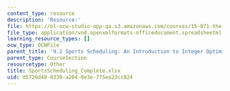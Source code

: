 ```yaml
---
content_type: resource
description: 'Resource:'
file: https://ol-ocw-studio-app-qa.s3.amazonaws.com/courses/15-071-the-analytics-edge-spring-2017/d5726d488330a2040e3e775ea23cc824_SportsScheduling_Complete.xlsx
file_type: application/vnd.openxmlformats-officedocument.spreadsheetml.sheet
learning_resource_types: []
ocw_type: OCWFile
parent_title: '9.2 Sports Scheduling: An Introduction to Integer Optimization '
parent_type: CourseSection
resourcetype: Other
title: SportsScheduling_Complete.xlsx
uid: d5726d48-8330-a204-0e3e-775ea23cc824
---
```

